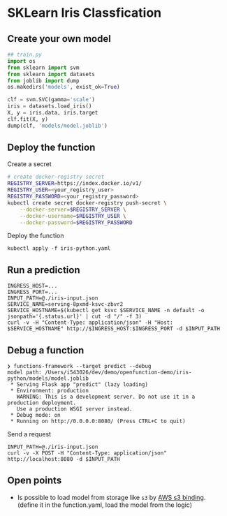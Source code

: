 # SKLearn Iris Classfication

## Create your own model

```python
## train.py
import os
from sklearn import svm
from sklearn import datasets
from joblib import dump
os.makedirs('models', exist_ok=True)

clf = svm.SVC(gamma='scale')
iris = datasets.load_iris()
X, y = iris.data, iris.target
clf.fit(X, y)
dump(clf, 'models/model.joblib')
```

## Deploy the function

Create a secret
```sh
# create docker-registry secret
REGISTRY_SERVER=https://index.docker.io/v1/
REGISTRY_USER=<your_registry_user>
REGISTRY_PASSWORD=<your_registry_password>
kubectl create secret docker-registry push-secret \
    --docker-server=$REGISTRY_SERVER \
    --docker-username=$REGISTRY_USER \
    --docker-password=$REGISTRY_PASSWORD
```

Deploy the function
```
kubectl apply -f iris-python.yaml
```

## Run a prediction

```
INGRESS_HOST=...
INGRESS_PORT=...
INPUT_PATH=@./iris-input.json
SERVICE_NAME=serving-8pxmd-ksvc-zbvr2
SERVICE_HOSTNAME=$(kubectl get ksvc $SERVICE_NAME -n default -o jsonpath='{.status.url}' | cut -d "/" -f 3)
curl -v -H "Content-Type: application/json" -H "Host: $SERVICE_HOSTNAME" http://$INGRESS_HOST:$INGRESS_PORT -d $INPUT_PATH
```

## Debug a function

```
❯ functions-framework --target predict --debug
model path: /Users/i543026/dev/demo/openfunction-demo/iris-python/models/model.joblib
 * Serving Flask app "predict" (lazy loading)
 * Environment: production
   WARNING: This is a development server. Do not use it in a production deployment.
   Use a production WSGI server instead.
 * Debug mode: on
 * Running on http://0.0.0.0:8080/ (Press CTRL+C to quit)
```

Send a request
```
INPUT_PATH=@./iris-input.json
curl -v -X POST -H "Content-Type: application/json"  http://localhost:8080 -d $INPUT_PATH
```

## Open points

* Is possible to load model from storage like `s3` by [AWS s3 binding](https://docs.dapr.io/reference/components-reference/supported-bindings/s3/). (define it in the function.yaml, load the model from the logic)

